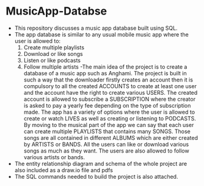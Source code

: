 # MusicApp-Databse
- This repository discusses a music app database built using SQL.
- The app database is similar to any usual mobile music app where the user is allowed to:
  1. Create multiple playlists
  2. Download or like songs
  3. Listen or like podcasts
  4. Follow multiple artists
-The main idea of the project is to create a database of a music app such as Anghami. The project is built in such a way that the downloader firstly creates an account then it is compulsory to all the created ACCOUNTS to create at least one user and the account have the right to create various USERS. The created account is allowed to subscribe a SUBSCRIPTION where the creator is asked to pay a yearly fee depending on the type of subscription made. The app has a variety of options where the user is allowed to create or watch LIVES as well as creating or listening to PODCASTS. By moving to the musical part of the app we can say that each user can create multiple PLAYLISTS that contains many SONGS. Those songs are all contained in different ALBUMS which are either created by ARTISTS or BANDS. All the users can like or download various songs as much as they want. The users are also allowed to follow various artists or bands.
- The entity relationship diagram and schema of the whole project are also included as a draw.io file and pdfs
- The SQL commands needed to build the project is also attached.
